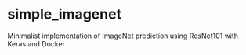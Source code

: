 # simple_imagenet
Minimalist implementation of ImageNet prediction using ResNet101 with Keras and Docker
